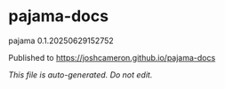 # pajama-docs
pajama 0.1.20250629152752

Published to https://joshcameron.github.io/pajama-docs

*This file is auto-generated. Do not edit.*
